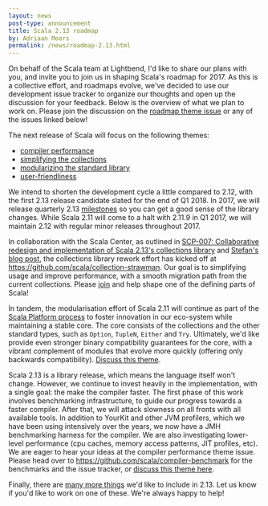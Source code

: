 ```yaml
---
layout: news
post-type: announcement
title: Scala 2.13 roadmap
by: Adriaan Moors
permalink: /news/roadmap-2.13.html
---
```


On behalf of the Scala team at Lightbend, I'd like to share our plans with you, and invite you to join us in shaping Scala's roadmap for 2017. As this is a collective effort, and roadmaps evolve, we've decided to use our development issue tracker to organize our thoughts and open up the discussion for your feedback. Below is the overview of what we plan to work on. Please join the discussion on the [roadmap theme issue](https://github.com/scala/scala-dev/issues/324) or any of the issues linked below!

The next release of Scala will focus on the following themes:

  - [compiler performance](https://github.com/scala/scala-dev/labels/t%3Aperformance)
  - [simplifying the collections](https://github.com/scala/scala-dev/labels/t%3Acollections)
  - [modularizing the standard library](https://github.com/scala/scala-dev/labels/t%3Amodularize)
  - [user-friendliness](https://github.com/scala/scala-dev/labels/t%3Afriendliness)

We intend to shorten the development cycle a little compared to 2.12, with the first 2.13 release candidate slated for the end of Q1 2018. In 2017, we will release quarterly 2.13 [milestones](https://github.com/scala/scala/milestones) so you can get a good sense of the library changes. While Scala 2.11 will come to a halt with 2.11.9 in Q1 2017, we will maintain 2.12 with regular minor releases throughout 2017.

<!-- break -->

In collaboration with the Scala Center, as outlined in [SCP-007: Collaborative redesign and implementation of Scala 2.13's collections library](https://github.com/scalacenter/advisoryboard/blob/master/proposals/007-collections.md) and [Stefan's blog post](http://scala-lang.org/blog/2017/02/28/collections-rework.html), the collections library rework effort has kicked off at https://github.com/scala/collection-strawman. Our goal is to simplifying usage and improve performance, with a smooth migration path from the current collections. Please [join](https://github.com/scala/collection-strawman) and help shape one of the defining parts of Scala!

In tandem, the modularisation effort of Scala 2.11 will continue as part of the [Scala Platform process](https://www.scala-lang.org/blog/2016/11/28/spp.html) to foster innovation in our eco-system while maintaining a stable core. The core consists of the collections and the other standard types, such as `Option`, `TupleN`, `Either` and `Try`.  Ultimately, we'd like provide even stronger binary compatibility guarantees for the core, with a vibrant complement of modules that evolve more quickly (offering only backwards compatibility).  [Discuss this theme]( https://github.com/scala/scala-dev/issues/323).

Scala 2.13 is a library release, which means the language itself won't change. However, we continue to invest heavily in the implementation, with a single goal: the make the compiler faster. The first phase of this work involves benchmarking infrastructure, to guide our progress towards a faster compiler. After that, we will attack slowness on all fronts with all available tools. In addition to YourKit and other JVM profilers, which we have been using intensively over the years, we now have a JMH benchmarking harness for the compiler. We are also investigating lower-level performance (cpu caches, memory access patterns, JIT profiles, etc). We are eager to hear your ideas at the compiler performance theme issue. Please head over to https://github.com/scala/compiler-benchmark for the benchmarks and the issue tracker, or [discuss this theme here](https://github.com/scala/scala-dev/issues/322).

Finally, there are [many more things](https://github.com/scala/scala-dev/issues?q=is%3Aopen+is%3Aissue+milestone%3A2.13+label%3Awishlist) we'd like to include in 2.13. Let us know if you'd like to work on one of these. We're always happy to help!